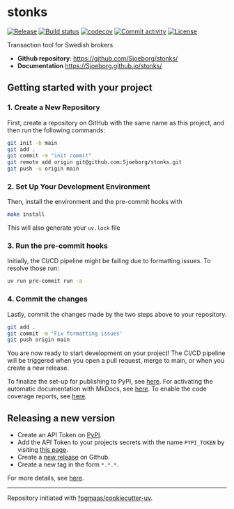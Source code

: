 # stonks

[![Release](https://img.shields.io/github/v/release/Sjoeborg/stonks)](https://img.shields.io/github/v/release/Sjoeborg/stonks)
[![Build status](https://img.shields.io/github/actions/workflow/status/Sjoeborg/stonks/main.yml?branch=main)](https://github.com/Sjoeborg/stonks/actions/workflows/main.yml?query=branch%3Amain)
[![codecov](https://codecov.io/gh/Sjoeborg/stonks/branch/main/graph/badge.svg)](https://codecov.io/gh/Sjoeborg/stonks)
[![Commit activity](https://img.shields.io/github/commit-activity/m/Sjoeborg/stonks)](https://img.shields.io/github/commit-activity/m/Sjoeborg/stonks)
[![License](https://img.shields.io/github/license/Sjoeborg/stonks)](https://img.shields.io/github/license/Sjoeborg/stonks)

Transaction tool for Swedish brokers

- **Github repository**: <https://github.com/Sjoeborg/stonks/>
- **Documentation** <https://Sjoeborg.github.io/stonks/>

## Getting started with your project

### 1. Create a New Repository

First, create a repository on GitHub with the same name as this project, and then run the following commands:

```bash
git init -b main
git add .
git commit -m "init commit"
git remote add origin git@github.com:Sjoeborg/stonks.git
git push -u origin main
```

### 2. Set Up Your Development Environment

Then, install the environment and the pre-commit hooks with

```bash
make install
```

This will also generate your `uv.lock` file

### 3. Run the pre-commit hooks

Initially, the CI/CD pipeline might be failing due to formatting issues. To resolve those run:

```bash
uv run pre-commit run -a
```

### 4. Commit the changes

Lastly, commit the changes made by the two steps above to your repository.

```bash
git add .
git commit -m 'Fix formatting issues'
git push origin main
```

You are now ready to start development on your project!
The CI/CD pipeline will be triggered when you open a pull request, merge to main, or when you create a new release.

To finalize the set-up for publishing to PyPI, see [here](https://fpgmaas.github.io/cookiecutter-uv/features/publishing/#set-up-for-pypi).
For activating the automatic documentation with MkDocs, see [here](https://fpgmaas.github.io/cookiecutter-uv/features/mkdocs/#enabling-the-documentation-on-github).
To enable the code coverage reports, see [here](https://fpgmaas.github.io/cookiecutter-uv/features/codecov/).

## Releasing a new version

- Create an API Token on [PyPI](https://pypi.org/).
- Add the API Token to your projects secrets with the name `PYPI_TOKEN` by visiting [this page](https://github.com/Sjoeborg/stonks/settings/secrets/actions/new).
- Create a [new release](https://github.com/Sjoeborg/stonks/releases/new) on Github.
- Create a new tag in the form `*.*.*`.

For more details, see [here](https://fpgmaas.github.io/cookiecutter-uv/features/cicd/#how-to-trigger-a-release).

---

Repository initiated with [fpgmaas/cookiecutter-uv](https://github.com/fpgmaas/cookiecutter-uv).
